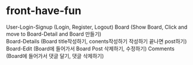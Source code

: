 # front-have-fun
User-Login-Signup (Login, Register, Logout) 
Board (Show Board, Click and move to Board-Detail and Board 만들기)  
Board-Details (Board title작성하기, conents작성하기 작성하기 끝나면 post하기) 
Board-Edit (Board에 들어가서 Board Post 삭제하기, 수정하기) 
Comments (Board에 들어가서 댓글 달기, 댓글 삭제하기)
